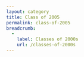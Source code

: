 ```yaml
---
layout: category
title: Class of 2005
permalink: class-of-2005
breadcrumb:
  -
    label: Classes of 2000s
    url: /classes-of-2000s
---
```


